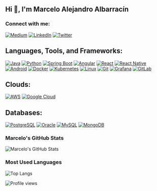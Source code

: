 ## Hi 👋, I'm Marcelo Alejandro Albarracín

### Connect with me:
[![Medium](https://img.shields.io/badge/-Medium-000000?style=flat-square&logo=Medium&logoColor=white)](https://your-medium-url)
[![LinkedIn](https://img.shields.io/badge/-LinkedIn-0077B5?style=flat-square&logo=LinkedIn&logoColor=white)](https://www.linkedin.com/in/marcelo-alejandro-albarracin-bb219125)
[![Twitter](https://img.shields.io/badge/-Twitter-1DA1F2?style=flat-square&logo=Twitter&logoColor=white)](https://your-twitter-url)

## Languages, Tools, and Frameworks:
[![Java](https://img.shields.io/badge/Java-ED8B00?style=for-the-badge&logo=java&logoColor=white)](https://www.java.com)
[![Python](https://img.shields.io/badge/Python-3776AB?style=for-the-badge&logo=python&logoColor=white)](https://www.python.org)
[![Spring Boot](https://img.shields.io/badge/Spring%20Boot-6DB33F?style=for-the-badge&logo=spring-boot&logoColor=white)](https://spring.io/projects/spring-boot)
[![Angular](https://img.shields.io/badge/Angular-DD0031?style=for-the-badge&logo=angular&logoColor=white)](https://angular.io)
[![React](https://img.shields.io/badge/React-20232A?style=for-the-badge&logo=react&logoColor=61DAFB)](https://reactjs.org)
[![React Native](https://img.shields.io/badge/React%20Native-20232A?style=for-the-badge&logo=react&logoColor=61DAFB)](https://reactnative.dev)
[![Android](https://img.shields.io/badge/Android-3DDC84?style=for-the-badge&logo=android&logoColor=white)](https://developer.android.com)
[![Docker](https://img.shields.io/badge/Docker-2496ED?style=for-the-badge&logo=docker&logoColor=white)](https://www.docker.com)
[![Kubernetes](https://img.shields.io/badge/Kubernetes-326CE5?style=for-the-badge&logo=kubernetes&logoColor=white)](https://kubernetes.io)
[![Linux](https://img.shields.io/badge/Linux-FCC624?style=for-the-badge&logo=linux&logoColor=black)](https://www.linux.org)
[![Git](https://img.shields.io/badge/Git-F05032?style=for-the-badge&logo=git&logoColor=white)](https://git-scm.com)
[![Grafana](https://img.shields.io/badge/Grafana-F46800?style=for-the-badge&logo=grafana&logoColor=white)](https://grafana.com)
[![GitLab](https://img.shields.io/badge/GitLab-330F63?style=for-the-badge&logo=gitlab&logoColor=white)](https://about.gitlab.com)

## Clouds:
[![AWS](https://img.shields.io/badge/AWS-232F3E?style=for-the-badge&logo=amazon-aws&logoColor=white)](https://aws.amazon.com)
[![Google Cloud](https://img.shields.io/badge/Google%20Cloud-4285F4?style=for-the-badge&logo=google-cloud&logoColor=white)](https://cloud.google.com)

## Databases:
[![PostgreSQL](https://img.shields.io/badge/PostgreSQL-336791?style=for-the-badge&logo=postgresql&logoColor=white)](https://www.postgresql.org)
[![Oracle](https://img.shields.io/badge/Oracle-F80000?style=for-the-badge&logo=oracle&logoColor=white)](https://www.oracle.com/database)
[![MySQL](https://img.shields.io/badge/MySQL-4479A1?style=for-the-badge&logo=mysql&logoColor=white)](https://www.mysql.com)
[![MongoDB](https://img.shields.io/badge/MongoDB-47A248?style=for-the-badge&logo=mongodb&logoColor=white)](https://www.mongodb.com)

### Marcelo's GitHub Stats
![Marcelo's GitHub Stats](https://github-readme-stats.vercel.app/api?username=malbarracin&show_icons=true&theme=dark)

### Most Used Languages
![Top Langs](https://github-readme-stats.vercel.app/api/top-langs/?username=malbarracin&layout=compact&theme=dark)

![Profile views](https://camo.githubusercontent.com/7fd2aa6e1f72f6ee11f08bc644d7744d0252e8843ec81036183f72cd1b3cbfb6/68747470733a2f2f6b6f6d617265762e636f6d2f67687076632f3f757365726e616d653d6d6d6172636f736162266c6162656c3d50726f66696c65253230766965777326636f6c6f723d306537356236267374796c653d666c6174)

